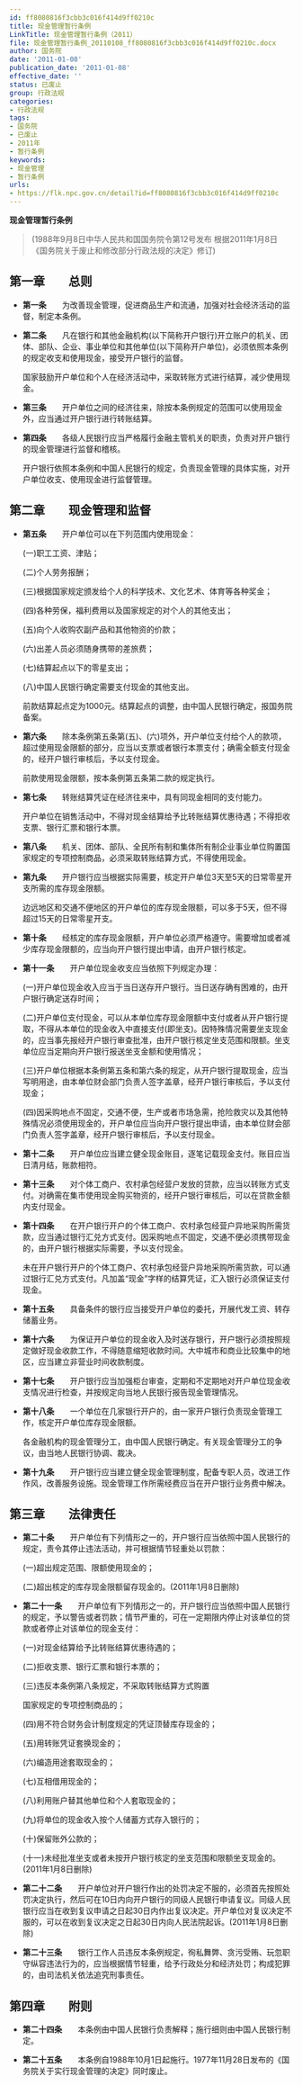```yaml
---
id: ff8080816f3cbb3c016f414d9ff0210c
title: 现金管理暂行条例
LinkTitle: 现金管理暂行条例（2011）
file: 现金管理暂行条例_20110108_ff8080816f3cbb3c016f414d9ff0210c.docx
author: 国务院
date: '2011-01-08'
publication_date: '2011-01-08'
effective_date: ''
status: 已废止
group: 行政法规
categories:
- 行政法规
tags:
- 国务院
- 已废止
- 2011年
- 暂行条例
keywords:
- 现金管理
- 暂行条例
urls:
- https://flk.npc.gov.cn/detail?id=ff8080816f3cbb3c016f414d9ff0210c
---
```


**现金管理暂行条例**

> (1988年9月8日中华人民共和国国务院令第12号发布 根据2011年1月8日《国务院关于废止和修改部分行政法规的决定》修订)

## 第一章　　总则

- **第一条**　　为改善现金管理，促进商品生产和流通，加强对社会经济活动的监督，制定本条例。

- **第二条**　　凡在银行和其他金融机构(以下简称开户银行)开立账户的机关、团体、部队、企业、事业单位和其他单位(以下简称开户单位)，必须依照本条例的规定收支和使用现金，接受开户银行的监督。

  国家鼓励开户单位和个人在经济活动中，采取转账方式进行结算，减少使用现金。

- **第三条**　　开户单位之间的经济往来，除按本条例规定的范围可以使用现金外，应当通过开户银行进行转账结算。

- **第四条**　　各级人民银行应当严格履行金融主管机关的职责，负责对开户银行的现金管理进行监督和稽核。

  开户银行依照本条例和中国人民银行的规定，负责现金管理的具体实施，对开户单位收支、使用现金进行监督管理。

## 第二章　　现金管理和监督

- **第五条**　　开户单位可以在下列范围内使用现金：

  (一)职工工资、津贴；

  (二)个人劳务报酬；

  (三)根据国家规定颁发给个人的科学技术、文化艺术、体育等各种奖金；

  (四)各种劳保，福利费用以及国家规定的对个人的其他支出；

  (五)向个人收购农副产品和其他物资的价款；

  (六)出差人员必须随身携带的差旅费；

  (七)结算起点以下的零星支出；

  (八)中国人民银行确定需要支付现金的其他支出。

  前款结算起点定为1000元。结算起点的调整，由中国人民银行确定，报国务院备案。

- **第六条**　　除本条例第五条第(五)、(六)项外，开户单位支付给个人的款项，超过使用现金限额的部分，应当以支票或者银行本票支付；确需全额支付现金的，经开户银行审核后，予以支付现金。

  前款使用现金限额，按本条例第五条第二款的规定执行。

- **第七条**　　转账结算凭证在经济往来中，具有同现金相同的支付能力。

  开户单位在销售活动中，不得对现金结算给予比转账结算优惠待遇；不得拒收支票、银行汇票和银行本票。

- **第八条**　　机关、团体、部队、全民所有制和集体所有制企业事业单位购置国家规定的专项控制商品，必须采取转账结算方式，不得使用现金。

- **第九条**　　开户银行应当根据实际需要，核定开户单位3天至5天的日常零星开支所需的库存现金限额。

  边远地区和交通不便地区的开户单位的库存现金限额，可以多于5天，但不得超过15天的日常零星开支。

- **第十条**　　经核定的库存现金限额，开户单位必须严格遵守。需要增加或者减少库存现金限额的，应当向开户银行提出申请，由开户银行核定。

- **第十一条**　　开户单位现金收支应当依照下列规定办理：

  (一)开户单位现金收入应当于当日送存开户银行。当日送存确有困难的，由开户银行确定送存时间；

  (二)开户单位支付现金，可以从本单位库存现金限额中支付或者从开户银行提取，不得从本单位的现金收入中直接支付(即坐支)。因特殊情况需要坐支现金的，应当事先报经开户银行审查批准，由开户银行核定坐支范围和限额。坐支单位应当定期向开户银行报送坐支金额和使用情况；

  (三)开户单位根据本条例第五条和第六条的规定，从开户银行提取现金，应当写明用途，由本单位财会部门负责人签字盖章，经开户银行审核后，予以支付现金；

  (四)因采购地点不固定，交通不便，生产或者市场急需，抢险救灾以及其他特殊情况必须使用现金的，开户单位应当向开户银行提出申请，由本单位财会部门负责人签字盖章，经开户银行审核后，予以支付现金。

- **第十二条**　　开户单位应当建立健全现金账目，逐笔记载现金支付。账目应当日清月结，账款相符。

- **第十三条**　　对个体工商户、农村承包经营户发放的贷款，应当以转账方式支付。对确需在集市使用现金购买物资的，经开户银行审核后，可以在贷款金额内支付现金。

- **第十四条**　　在开户银行开户的个体工商户、农村承包经营户异地采购所需货款，应当通过银行汇兑方式支付。因采购地点不固定，交通不便必须携带现金的，由开户银行根据实际需要，予以支付现金。

  未在开户银行开户的个体工商户、农村承包经营户异地采购所需货款，可以通过银行汇兑方式支付。凡加盖“现金”字样的结算凭证，汇入银行必须保证支付现金。

- **第十五条**　　具备条件的银行应当接受开户单位的委托，开展代发工资、转存储蓄业务。

- **第十六条**　　为保证开户单位的现金收入及时送存银行，开户银行必须按照规定做好现金收款工作，不得随意缩短收款时间。大中城市和商业比较集中的地区，应当建立非营业时间收款制度。

- **第十七条**　　开户银行应当加强柜台审查，定期和不定期地对开户单位现金收支情况进行检查，并按规定向当地人民银行报告现金管理情况。

- **第十八条**　　一个单位在几家银行开户的，由一家开户银行负责现金管理工作，核定开户单位库存现金限额。

  各金融机构的现金管理分工，由中国人民银行确定。有关现金管理分工的争议，由当地人民银行协调、裁决。

- **第十九条**　　开户银行应当建立健全现金管理制度，配备专职人员，改进工作作风，改善服务设施。现金管理工作所需经费应当在开户银行业务费中解决。

## 第三章　　法律责任

- **第二十条**　　开户单位有下列情形之一的，开户银行应当依照中国人民银行的规定，责令其停止违法活动，并可根据情节轻重处以罚款：

  (一)超出规定范围、限额使用现金的；

  (二)超出核定的库存现金限额留存现金的。(2011年1月8日删除)

- **第二十一条**　　开户单位有下列情形之一的，开户银行应当依照中国人民银行的规定，予以警告或者罚款；情节严重的，可在一定期限内停止对该单位的贷款或者停止对该单位的现金支付：

  (一)对现金结算给予比转账结算优惠待遇的；

  (二)拒收支票、银行汇票和银行本票的；

  (三)违反本条例第八条规定，不采取转账结算方式购置

  国家规定的专项控制商品的；

  (四)用不符合财务会计制度规定的凭证顶替库存现金的；

  (五)用转账凭证套换现金的；

  (六)编造用途套取现金的；

  (七)互相借用现金的；

  (八)利用账户替其他单位和个人套取现金的；

  (九)将单位的现金收入按个人储蓄方式存入银行的；

  (十)保留账外公款的；

  (十一)未经批准坐支或者未按开户银行核定的坐支范围和限额坐支现金的。(2011年1月8日删除)

- **第二十二条**　　开户单位对开户银行作出的处罚决定不服的，必须首先按照处罚决定执行，然后可在10日内向开户银行的同级人民银行申请复议。同级人民银行应当在收到复议申请之日起30日内作出复议决定。开户单位对复议决定不服的，可以在收到复议决定之日起30日内向人民法院起诉。(2011年1月8日删除)

- **第二十三条**　　银行工作人员违反本条例规定，徇私舞弊、贪污受贿、玩忽职守纵容违法行为的，应当根据情节轻重，给予行政处分和经济处罚；构成犯罪的，由司法机关依法追究刑事责任。

## 第四章　　附则

- **第二十四条**　　本条例由中国人民银行负责解释；施行细则由中国人民银行制定。

- **第二十五条**　　本条例自1988年10月1日起施行。1977年11月28日发布的《国务院关于实行现金管理的决定》同时废止。
